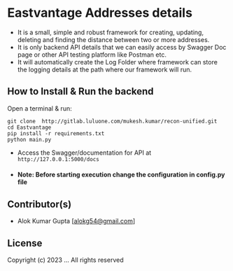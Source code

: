 # Eastvantage Addresses details
 - It is a small, simple and robust framework for creating, updating, deleting and finding the distance between two 
   or more addresses.
 - It is only backend API details that we can easily access by Swagger Doc page or other API testing platform like 
   Postman etc.
 - It will automatically create the Log Folder where framework can store the logging details at the path where our 
   framework will run.

## How to Install & Run the backend 

  Open a terminal & run:
    
    git clone  http://gitlab.luluone.com/mukesh.kumar/recon-unified.git
    cd Eastvantage
    pip install -r requirements.txt 
    python main.py

 - Access the Swagger/documentation for API at ```http://127.0.0.1:5000/docs```
 
 - #### Note: Before starting execution change the configuration in config.py file


## Contributor(s)
- Alok Kumar Gupta [alokg54@gmail.com]


## License 
Copyright (c) 2023 ... 
All rights reserved